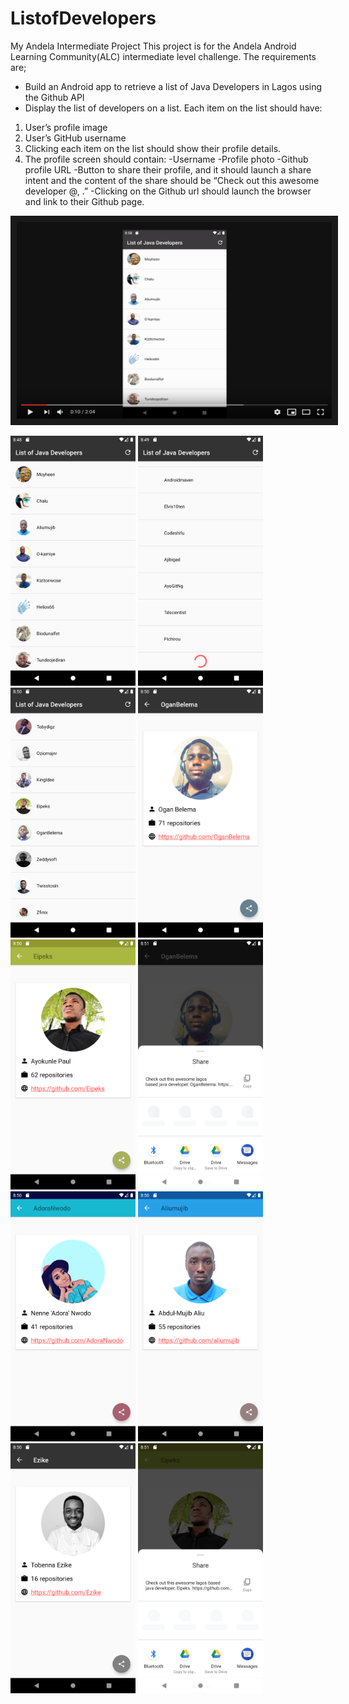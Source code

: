 # ListofDevelopers
My Andela Intermediate Project
This project is for the Andela Android Learning Community(ALC) intermediate level challenge. The requirements are;
- Build an Android app to retrieve a list of Java Developers in Lagos using the Github API 
- Display the list of developers on a list. Each item on the list should have:
1. User’s profile image
2. User’s GitHub username
3. Clicking each item on the list should show their profile details.
4. The profile screen should contain:
-Username
-Profile photo
-Github profile URL
-Button to share their profile, and it should launch a share intent and the content of the share should be “Check out this awesome developer @<github username>, <github profile url>.”
-Clicking on the Github url should launch the browser and link to their Github page.

<a href="http://www.youtube.com/watch?feature=player_embedded&v=BpClgO01pgQ
" target="_blank"><img src="screenshots/List_of_java_developers_in_Lagos.png"
alt="App demo video" width="560" height="315" border="10" /></a>

<p float="left">
  <img src="screenshots/Screenshot_1566028133.png" width="200" height="400">
  <img src="screenshots/Screenshot_1566028141.png" width="200" height="400">
  <img src="screenshots/Screenshot_1566028204.png" width="200" height="400">
  <img src="screenshots/Screenshot_1566028208.png" width="200" height="400">
  <img src="screenshots/Screenshot_1566028214.png" width="200" height="400">
  <img src="screenshots/Screenshot_1566028285.png" width="200" height="400">
  <img src="screenshots/Screenshot_1566028258.png" width="200" height="400">
  <img src="screenshots/Screenshot_1566028230.png" width="200" height="400">
  <img src="screenshots/Screenshot_1566028242.png" width="200" height="400">
  <img src="screenshots/Screenshot_1566028301.png" width="200" height="400">
</p>
